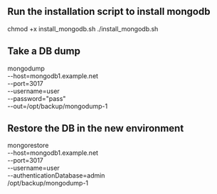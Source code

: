 ## Run the installation script to install mongodb
chmod +x install_mongodb.sh
./install_mongodb.sh

## Take a DB dump
mongodump \
   --host=mongodb1.example.net \
   --port=3017 \
   --username=user \
   --password="pass" \
   --out=/opt/backup/mongodump-1

## Restore the DB in the new environment
mongorestore \
   --host=mongodb1.example.net \
   --port=3017 \
   --username=user \
   --authenticationDatabase=admin \
   /opt/backup/mongodump-1
